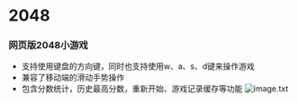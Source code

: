 # 2048
### 网页版2048小游戏
* 支持使用键盘的方向键，同时也支持使用w、a、s、d键来操作游戏
* 兼容了移动端的滑动手势操作
* 包含分数统计，历史最高分数，重新开始、游戏记录缓存等功能
![image.txt](https://ws3.sinaimg.cn/large/006tKfTcly1ffzst6aw3wj30j60wggn9.jpg)

